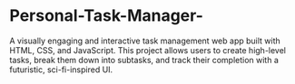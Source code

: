# Personal-Task-Manager-
A visually engaging and interactive task management web app built with HTML, CSS, and JavaScript. This project allows users to create high-level tasks, break them down into subtasks, and track their completion with a futuristic, sci-fi-inspired UI.
